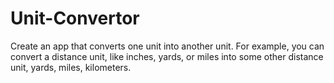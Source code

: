 # Unit-Convertor
Create an app that converts one unit into another unit. For example, you can convert a distance unit, like inches, yards, or miles into some other distance unit, yards, miles, kilometers.
